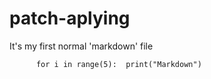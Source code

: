 # patch-aplying
It's my first normal 'markdown' file 
```
      for i in range(5):  print("Markdown")
```
